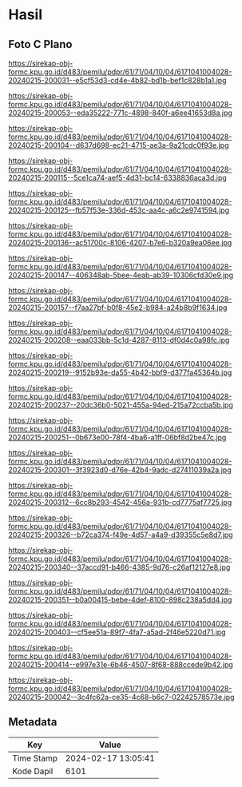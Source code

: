 # Hasil

## Foto C Plano

https://sirekap-obj-formc.kpu.go.id/d483/pemilu/pdpr/61/71/04/10/04/6171041004028-20240215-200031--e5cf53d3-cd4e-4b82-bd1b-bef1c828b1a1.jpg

https://sirekap-obj-formc.kpu.go.id/d483/pemilu/pdpr/61/71/04/10/04/6171041004028-20240215-200053--eda35222-771c-4898-840f-a6ee41653d8a.jpg

https://sirekap-obj-formc.kpu.go.id/d483/pemilu/pdpr/61/71/04/10/04/6171041004028-20240215-200104--d637d698-ec21-4715-ae3a-9a21cdc0f93e.jpg

https://sirekap-obj-formc.kpu.go.id/d483/pemilu/pdpr/61/71/04/10/04/6171041004028-20240215-200115--5ce1ca74-aef5-4d31-bc14-6338836aca3d.jpg

https://sirekap-obj-formc.kpu.go.id/d483/pemilu/pdpr/61/71/04/10/04/6171041004028-20240215-200125--fb57f53e-336d-453c-aa4c-a6c2e9741594.jpg

https://sirekap-obj-formc.kpu.go.id/d483/pemilu/pdpr/61/71/04/10/04/6171041004028-20240215-200136--ac51700c-8106-4207-b7e6-b320a9ea06ee.jpg

https://sirekap-obj-formc.kpu.go.id/d483/pemilu/pdpr/61/71/04/10/04/6171041004028-20240215-200147--406348ab-5bee-4eab-ab39-10306cfd30e9.jpg

https://sirekap-obj-formc.kpu.go.id/d483/pemilu/pdpr/61/71/04/10/04/6171041004028-20240215-200157--f7aa27bf-b0f8-45e2-b984-a24b8b9f1634.jpg

https://sirekap-obj-formc.kpu.go.id/d483/pemilu/pdpr/61/71/04/10/04/6171041004028-20240215-200208--eaa033bb-5c1d-4287-8113-df0d4c0a98fc.jpg

https://sirekap-obj-formc.kpu.go.id/d483/pemilu/pdpr/61/71/04/10/04/6171041004028-20240215-200219--9152b93e-da55-4b42-bbf9-d377fa45364b.jpg

https://sirekap-obj-formc.kpu.go.id/d483/pemilu/pdpr/61/71/04/10/04/6171041004028-20240215-200237--20dc36b0-5021-455a-94ed-215a72ccba5b.jpg

https://sirekap-obj-formc.kpu.go.id/d483/pemilu/pdpr/61/71/04/10/04/6171041004028-20240215-200251--0b673e00-78f4-4ba6-a1ff-06bf8d2be47c.jpg

https://sirekap-obj-formc.kpu.go.id/d483/pemilu/pdpr/61/71/04/10/04/6171041004028-20240215-200301--3f3923d0-d76e-42b4-9adc-d27411039a2a.jpg

https://sirekap-obj-formc.kpu.go.id/d483/pemilu/pdpr/61/71/04/10/04/6171041004028-20240215-200312--6cc8b293-4542-456a-931b-cd7775af7725.jpg

https://sirekap-obj-formc.kpu.go.id/d483/pemilu/pdpr/61/71/04/10/04/6171041004028-20240215-200326--b72ca374-f49e-4d57-a4a9-d39355c5e8d7.jpg

https://sirekap-obj-formc.kpu.go.id/d483/pemilu/pdpr/61/71/04/10/04/6171041004028-20240215-200340--37accd91-b466-4385-9d76-c26af12127e8.jpg

https://sirekap-obj-formc.kpu.go.id/d483/pemilu/pdpr/61/71/04/10/04/6171041004028-20240215-200351--b0a00415-bebe-4def-8100-898c238a5dd4.jpg

https://sirekap-obj-formc.kpu.go.id/d483/pemilu/pdpr/61/71/04/10/04/6171041004028-20240215-200403--cf5ee51a-89f7-4fa7-a5ad-2f46e5220d71.jpg

https://sirekap-obj-formc.kpu.go.id/d483/pemilu/pdpr/61/71/04/10/04/6171041004028-20240215-200414--e997e31e-6b46-4507-8f68-888ccede9b42.jpg

https://sirekap-obj-formc.kpu.go.id/d483/pemilu/pdpr/61/71/04/10/04/6171041004028-20240215-200042--3c4fc62a-ce35-4c68-b6c7-02242578573e.jpg


## Metadata

| Key        | Value               |
| ---------- | ------------------- |
| Time Stamp | 2024-02-17 13:05:41 |
| Kode Dapil | 6101                |



